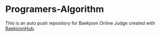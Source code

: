 # Programers-Algorithm
This is an auto push repository for Baekjoon Online Judge created with [BaekjoonHub](https://github.com/BaekjoonHub/BaekjoonHub).
